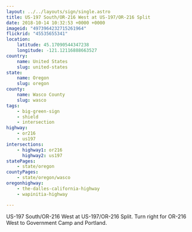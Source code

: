 ```yaml
---
layout: ../../layouts/sign/single.astro
title: US-197 South/OR-216 West at US-197/OR-216 Split
date: 2018-10-14 10:32:53 +0000 +0000
imageid: "4973964232715261964"
flickrid: "45535655341"
location:
    latitude: 45.17090544347238
    longitude: -121.12116888663527
country:
    name: United States
    slug: united-states
state:
    name: Oregon
    slug: oregon
county:
    name: Wasco County
    slug: wasco
tags:
    - big-green-sign
    - shield
    - intersection
highway:
    - or216
    - us197
intersections:
    - highway1: or216
      highway2: us197
statePages:
    - state/oregon
countyPages:
    - state/oregon/wasco
oregonhighway:
    - the-dalles-california-highway
    - wapinitia-highway

---
```

US-197 South/OR-216 West at US-197/OR-216 Split.  Turn right for OR-216 West to Government Camp and Portland.